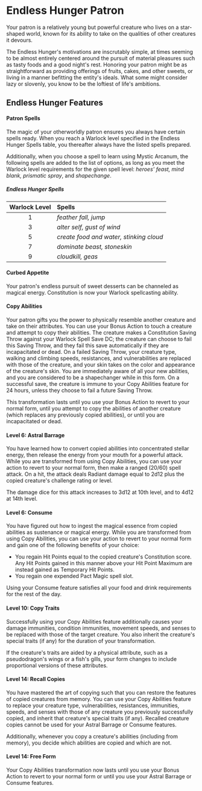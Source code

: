 # Endless Hunger Patron

Your patron is a relatively young but powerful creature who lives on a star-shaped world, known for its ability to take on the qualities of other creatures it devours.

The Endless Hunger's motivations are inscrutably simple, at times seeming to be almost entirely centered around the pursuit of material pleasures such as tasty foods and a good night's rest. Honoring your patron might be as straightforward as providing offerings of fruits, cakes, and other sweets, or living in a manner befitting the entity's ideals. What some might consider lazy or slovenly, you know to be the loftiest of life's ambitions.

## Endless Hunger Features

#### Patron Spells

The magic of your otherworldly patron ensures you always have certain spells ready. When you reach a Warlock level specified in the Endless Hunger Spells table, you thereafter always have the listed spells prepared.

Additionally, when you choose a spell to learn using Mystic Arcanum, the following spells are added to the list of options, as long as you meet the Warlock level requirements for the given spell level: _heroes' feast, mind blank, prismatic spray_, and _shapechange_.

##### Endless Hunger Spells

| Warlock Level | Spells |
|:-:|:-|
| 1 | _feather fall, jump_ |
| 3 | _alter self, gust of wind_ |
| 5 | _create food and water, stinking cloud_ |
| 7 | _dominate beast, stoneskin_ |
| 9 | _cloudkill, geas_ |

#### Curbed Appetite

Your patron's endless pursuit of sweet desserts can be channeled as magical energy. Constitution is now your Warlock spellcasting ability.

#### Copy Abilities

Your patron gifts you the power to physically resemble another creature and take on their attributes. You can use your Bonus Action to touch a creature and attempt to copy their abilities. The creature makes a Constitution Saving Throw against your Warlock Spell Save DC; the creature can choose to fail this Saving Throw, and they fail this save automatically if they are incapacitated or dead. On a failed Saving Throw, your creature type, walking and climbing speeds, resistances, and vulnerabilities are replaced with those of the creature, and your skin takes on the color and appearance of the creature's skin. You are immediately aware of all your new abilities, and you are considered to be a shapechanger while in this form. On a successful save, the creature is immune to your Copy Abilities feature for 24 hours, unless they choose to fail a future Saving Throw.

This transformation lasts until you use your Bonus Action to revert to your normal form, until you attempt to copy the abilities of another creature (which replaces any previously copied abilities), or until you are incapacitated or dead.

#### Level 6: Astral Barrage

You have learned how to convert copied abilities into concentrated stellar energy, then release the energy from your mouth for a powerful attack. While you are transformed from using Copy Abilities, you can use your action to revert to your normal form, then make a ranged (20/60) spell attack. On a hit, the attack deals Radiant damage equal to 2d12 plus the copied creature's challenge rating or level.

The damage dice for this attack increases to 3d12 at 10th level, and to 4d12 at 14th level.

#### Level 6: Consume

You have figured out how to ingest the magical essence from copied abilities as sustenance or magical energy. While you are transformed from using Copy Abilities, you can use your action to revert to your normal form and gain one of the following benefits of your choice:

- You regain Hit Points equal to the copied creature's Constitution score. Any Hit Points gained in this manner above your Hit Point Maximum are instead gained as Temporary Hit Points.
- You regain one expended Pact Magic spell slot.

Using your Consume feature satisfies all your food and drink requirements for the rest of the day.

#### Level 10: Copy Traits

Successfully using your Copy Abilities feature additionally causes your damage immunities, condition immunities, movement speeds, and senses to be replaced with those of the target creature. You also inherit the creature's special traits (if any) for the duration of your transformation.

If the creature's traits are aided by a physical attribute, such as a pseudodragon's wings or a fish's gills, your form changes to include proportional versions of these attributes.

#### Level 14: Recall Copies

You have mastered the art of copying such that you can restore the features of copied creatures from memory. You can use your Copy Abilities feature to replace your creature type, vulnerabilities, resistances, immunities, speeds, and senses with those of any creature you previously successfully copied, and inherit that creature's special traits (if any). Recalled creature copies cannot be used for your Astral Barrage or Consume features.

Additionally, whenever you copy a creature's abilities (including from memory), you decide which abilities are copied and which are not.

#### Level 14: Free Form

Your Copy Abilities transformation now lasts until you use your Bonus Action to revert to your normal form or until you use your Astral Barrage or Consume features.
